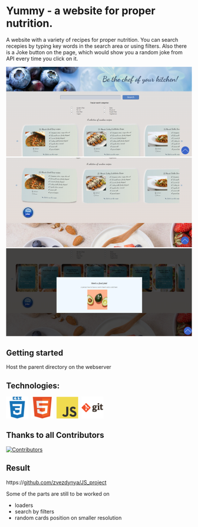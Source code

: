# Yummy - a website for proper nutrition. <br/>
A website with a variety of recipes for proper nutrition. You can search recepies by typing key words in the search area or using filters. Also there is a Joke button on the page, which would show you a random joke from API every time you click on it.

<img width="700" alt="website_screenshot" src="assets/images/screenshot_for_readme1.png">
<img width="700" alt="website_screenshot" src="assets/images/screenshot_for_readme2.png">
<img width="700" alt="website_screenshot" src="assets/images/screenshot_for_readme3.png">

## Getting started
Host the parent directory on the webserver

## Technologies:
<div>
  <img src="https://github.com/devicons/devicon/blob/master/icons/css3/css3-plain-wordmark.svg"  title="CSS3" alt="CSS" width="60" height="60"/>&nbsp;
  <img src="https://github.com/devicons/devicon/blob/master/icons/html5/html5-original.svg" title="HTML5" alt="HTML" width="60" height="60"/>&nbsp;
  <img src="https://github.com/devicons/devicon/blob/master/icons/javascript/javascript-original.svg" title="JavaScript" alt="JavaScript" width="60" height="60"/>&nbsp;
  <img src="https://github.com/devicons/devicon/blob/master/icons/git/git-original-wordmark.svg" title="Git" **alt="Git" width="60" height="60"/>
</div>

## Thanks to all Contributors
[![Contributors](https://contrib.rocks/image?repo=zvezdynya/JS_project)](https://github.com/zvezdynya/JS_project/graphs/contributors)

## Result
https://[github.com/zvezdynya/JS_project](https://yanakin394.github.io/JS_project/)


Some of the parts are still to be worked on
- loaders
- search by filters
- random cards position on smaller resolution
